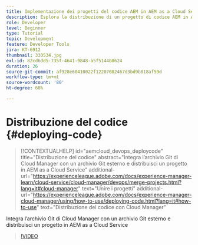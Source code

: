 ```yaml
---
title: Implementazione dei progetti del codice AEM in AEM as a Cloud Service
description: Esplora la distribuzione di un progetto di codice AEM in AEM as a Cloud Service tramite Cloud Manager.
role: Developer
level: Beginner
type: Tutorial
topic: Development
feature: Developer Tools
jira: KT-6912
thumbnail: 330534.jpg
exl-id: 82cd6dd5-735f-4641-9848-a5f5144b8624
duration: 26
source-git-commit: af928e60410022f12207082467d3bd9b818af59d
workflow-type: tm+mt
source-wordcount: '80'
ht-degree: 68%

---
```


# Distribuzione del codice {#deploying-code}

>[!CONTEXTUALHELP]
>id="aemcloud_devops_deploycode"
>title="Distribuzione del codice"
>abstract="Integra l’archivio Git di Cloud Manager con un archivio Git esterno e distribuisci un progetto in AEM as a Cloud Service"
>additional-url="https://experienceleague.adobe.com/docs/experience-manager-learn/cloud-service/cloud-manager/devops/merge-projects.html?lang=it#cloud-manager" text="Unire i progetti"
>additional-url="https://experienceleague.adobe.com/docs/experience-manager-cloud-manager/using/how-to-use/deploying-code.html?lang=it#how-to-use" text="Distribuzione del codice con Cloud Manager"

Integra l’archivio Git di Cloud Manager con un archivio Git esterno e distribuisci un progetto in AEM as a Cloud Service

>[!VIDEO](https://video.tv.adobe.com/v/330534?quality=12&learn=on)
